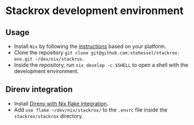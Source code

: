 # Stackrox development environment

## Usage

- Install `Nix` by following the [instructions](https://nixos.org/manual/nix/stable/installation/installing-binary.html) based on your platform.
- Clone the repository `git clone git@github.com:stehessel/stackrox-env.git ~/dev/nix/stackrox`.
- Inside the repository, run `nix develop -c $SHELL` to open a shell with the development environment.

## Direnv integration

- Install [Direnv with Nix flake integration](https://github.com/nix-community/nix-direnv).
- Add `use flake ~/dev/nix/stackrox/` to the `.envrc` file inside the `stackrox/stackrox` directory.
